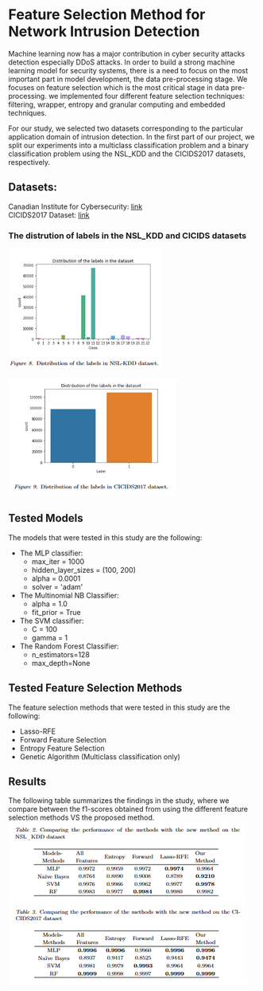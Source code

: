 # Feature Selection Method for Network Intrusion Detection
Machine learning now has a major contribution in cyber security attacks detection especially DDoS attacks. In order to build a strong machine learning model for security systems, there is a need to focus on the most important part in model development, the data pre-processing stage. 
We focuses on feature selection which is the most critical stage in data pre-processing. we implemented four different feature selection techniques: filtering, wrapper, entropy and granular computing and embedded techniques.

For our study, we selected two datasets corresponding to the particular application domain of intrusion detection.
In the first part of our project, we split our experiments into a multiclass classification problem and a binary classification problem using the NSL_KDD and the CICIDS2017 datasets, respectively.

## Datasets: 
Canadian Institute for Cybersecurity: [link](https://www.unb.ca/cic/datasets/nsl.html) <br />
CICIDS2017 Dataset: [link](https://www.kaggle.com/cicdataset/cicids2017)

### The distrution of labels in the NSL_KDD and CICIDS datasets
![NSL_KDD Dataset](https://github.com/shahendae/Feature-Selection-Method-for-Network-Intrusion-Detection/blob/main/images/nsl%20label.PNG) <br />

![CICIDS2017 Dataset](https://github.com/shahendae/Feature-Selection-Method-for-Network-Intrusion-Detection/blob/main/images/cicids%20label.PNG)

## Tested Models
The models that were tested in this study are the following:
- The MLP classifier:  
  -  max_iter = 1000
  -  hidden_layer_sizes = (100, 200)
  -  alpha = 0.0001
  -  solver = 'adam'
- The Multinomial NB Classifier: 
  -  alpha = 1.0
  -  fit_prior = True 
- The SVM classifier:
  - C = 100
  - gamma = 1
- The Random Forest Classifier:
  - n_estimators=128
  - max_depth=None

## Tested Feature Selection Methods
The feature selection methods that were tested in this study are the following:
- Lasso-RFE
- Forward Feature Selection
- Entropy Feature Selection
- Genetic Algorithm (Multiclass classification only)

## Results
The following table summarizes the findings in the study, where we compare between the f1-scores obtained from using the different feature selection methods VS the proposed method. <br />
![NSL_KDD Dataset Experiment Results](https://github.com/shahendae/Feature-Selection-Method-for-Network-Intrusion-Detection/blob/main/images/nsl.PNG) <br />
![CICIDS2017 Dataset Experiment Results](https://github.com/shahendae/Feature-Selection-Method-for-Network-Intrusion-Detection/blob/main/images/cicid.PNG)


